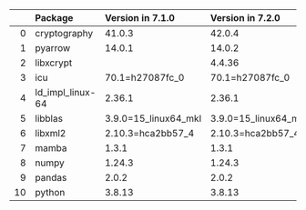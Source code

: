 <!-- markdown-link-check-disable -->

|    | Package          | Version in 7.1.0     | Version in 7.2.0     | Status   |
|---:|:-----------------|:---------------------|:---------------------|:---------|
|  0 | cryptography     | 41.0.3               | 42.0.4               | UPDATED  |
|  1 | pyarrow          | 14.0.1               | 14.0.2               | UPDATED  |
|  2 | libxcrypt        |                      | 4.4.36               | NEW      |
|  3 | icu              | 70.1=h27087fc_0      | 70.1=h27087fc_0      |          |
|  4 | ld_impl_linux-64 | 2.36.1               | 2.36.1               |          |
|  5 | libblas          | 3.9.0=15_linux64_mkl | 3.9.0=15_linux64_mkl |          |
|  6 | libxml2          | 2.10.3=hca2bb57_4    | 2.10.3=hca2bb57_4    |          |
|  7 | mamba            | 1.3.1                | 1.3.1                |          |
|  8 | numpy            | 1.24.3               | 1.24.3               |          |
|  9 | pandas           | 2.0.2                | 2.0.2                |          |
| 10 | python           | 3.8.13               | 3.8.13               |          |